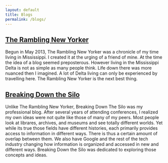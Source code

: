 ```yaml
---
layout: default
title: Blogs
permalink: /blogs/
---
```


## [The Rambling New Yorker](http://www.ramblingnewyorker.com)

Begun in May 2013, The Rambling New Yorker was a chronicle of my time living in Mississippi.  I created it at the urging of a friend of mine.  At the time the idea of a blog seemed preposterous.  However living in the Mississippi Delta is not as simple as many people think.  Life down there was more nuanced then I imagined.  A lot of Delta living can only be experienced by travelling here.  The Rambling New Yorker is the next best thing.

## [Breaking Down the Silo](https://breakingdownsilos.blogspot.com/)
Unlike The Rambling New Yorker, Breaking Down The Silo was my professional blog.  After several years of attending conferences, I realized my own ideas were not quite like those of many of my peers.  Most people look at librares, archives, and museums and see totally different worlds.  Yet while its true those fields have different histories, each primarily provides access to information in different ways.  There is thus a certain amount of overlap between them.  We also have Google and the rest of the tech industry changing how information is organized and accessed in new and different ways. Breaking Down the Silo was dedicated to exploring those concepts and ideas.